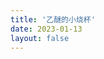 ```yaml
---
title: '乙醚的小烧杯'
date: 2023-01-13
layout: false
---
```


<html lang="en">
<head>
    <meta charset="UTF-8" />
    <meta name="viewport" content="width=device-width,initial-scale=1" />
    <meta http-equiv="X-UA-Compatible" content="ie=edge" />
    <title>乙醚的小烧杯 | 乙醚的博客</title>
    <meta
      name="description"
      content='My Blog                           body { font-family: Avenir, Helvetica, Arial, sans-serif }                               Vue.createApp().component("tg-blog", TgBlog.TgBlog).mount(&#39;#app&#39;)'
    />
    <meta property="og:type" content="website" />
    <meta property="og:title" content="乙醚的小烧杯" />
    <meta property="og:url" content="https://blog.1mether.me/tg-channel.html" />
    <meta property="og:site_name" content="乙醚的博客" />
    <meta
      property="og:description"
      content='My Blog                           body { font-family: Avenir, Helvetica, Arial, sans-serif }                               Vue.createApp().component("tg-blog", TgBlog.TgBlog).mount(&#39;#app&#39;)'
    />
    <meta property="og:locale" content="zh_CN" />

  <!-- Import Libraries -->
  <script src="https://unpkg.com/vue@3"></script>
  <script src="https://unpkg.com/tg-blog"></script>
  <link rel="stylesheet" href="https://unpkg.com/tg-blog/dist/style.css">

  <!-- Styles -->
  <style>
      body { font-family: Avenir, Helvetica, Arial, sans-serif }
  </style>
</head>
<body>
  <!-- Template setup (Paste your data url here) -->
  <div id="app">
    <tg-blog posts-url="https://my-telegram-channel-data.pages.dev/exports/ethersdaily/posts.json"></tg-blog>
  </div>

  <!-- Vue js setup -->
  <script>
    Vue.createApp().component("tg-blog", TgBlog.TgBlog).mount('#app')
  </script>
</body>
</html>